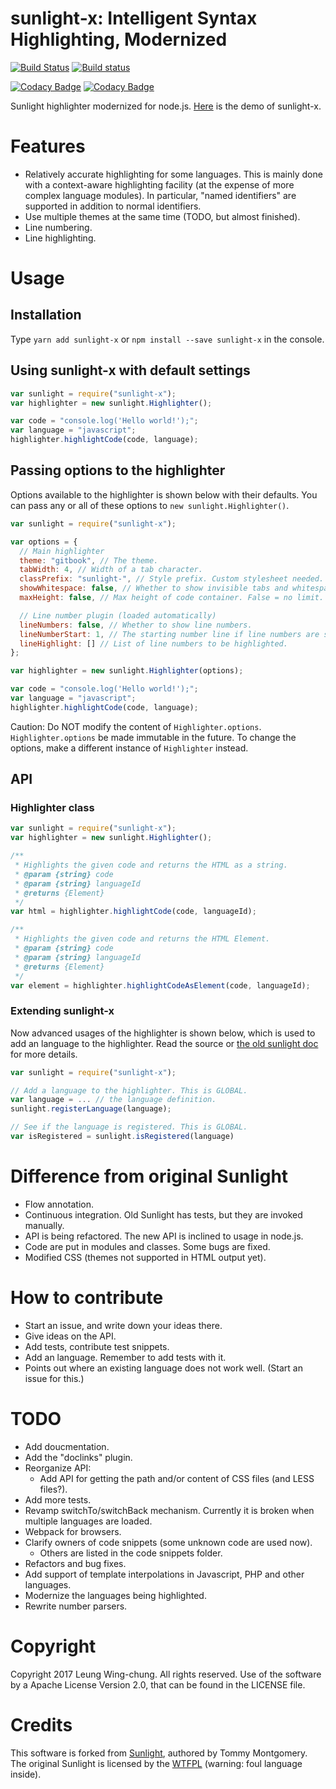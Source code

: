 # sunlight-x: Intelligent Syntax Highlighting, Modernized

[![Build Status](https://travis-ci.org/lwchkg/sunlight-x.svg?branch=master)](https://travis-ci.org/lwchkg/sunlight-x)
[![Build status](https://ci.appveyor.com/api/projects/status/ilr6lbjngs8x5abg?svg=true)](https://ci.appveyor.com/project/lwchkg/sunlight-x)

[![Codacy Badge](https://api.codacy.com/project/badge/Grade/d34cdc3875a94bafb62c822ba120b4cd)](https://www.codacy.com/app/lwchkg/sunlight-x?utm_source=github.com&amp;utm_medium=referral&amp;utm_content=lwchkg/sunlight-x&amp;utm_campaign=Badge_Grade)
[![Codacy Badge](https://api.codacy.com/project/badge/Coverage/d34cdc3875a94bafb62c822ba120b4cd)](https://www.codacy.com/app/lwchkg/sunlight-x?utm_source=github.com&utm_medium=referral&utm_content=lwchkg/sunlight-x&utm_campaign=Badge_Coverage)

Sunlight highlighter modernized for node.js.
[Here](https://raw.githack.com/lwchkg/sunlight-x/master/test/output/integration-expected.html) is the demo of sunlight-x.


# Features

- Relatively accurate highlighting for some languages.
  This is mainly done with a context-aware highlighting facility (at the expense of more complex language modules).
  In particular, "named identifiers" are supported in addition to normal identifiers.
- Use multiple themes at the same time (TODO, but almost finished).
- Line numbering.
- Line highlighting.


# Usage

## Installation

Type `yarn add sunlight-x` or `npm install --save sunlight-x` in the console.


## Using sunlight-x with default settings

```javascript
var sunlight = require("sunlight-x");
var highlighter = new sunlight.Highlighter();

var code = "console.log('Hello world!');";
var language = "javascript";
highlighter.highlightCode(code, language);
```


## Passing options to the highlighter

Options available to the highlighter is shown below with their defaults.
You can pass any or all of these options to `new sunlight.Highlighter()`.

```javascript
var sunlight = require("sunlight-x");

var options = {
  // Main highlighter
  theme: "gitbook", // The theme.
  tabWidth: 4, // Width of a tab character.
  classPrefix: "sunlight-", // Style prefix. Custom stylesheet needed.
  showWhitespace: false, // Whether to show invisible tabs and whitespaces.
  maxHeight: false, // Max height of code container. False = no limit.

  // Line number plugin (loaded automatically)
  lineNumbers: false, // Whether to show line numbers.
  lineNumberStart: 1, // The starting number line if line numbers are shown.
  lineHighlight: [] // List of line numbers to be highlighted.
};

var highlighter = new sunlight.Highlighter(options);

var code = "console.log('Hello world!');";
var language = "javascript";
highlighter.highlightCode(code, language);
```

Caution: Do NOT modify the content of `Highlighter.options`.
`Highlighter.options` be made immutable in the future.
To change the options, make a different instance of `Highlighter` instead.


## API

### Highlighter class

```javascript
var sunlight = require("sunlight-x");
var highlighter = new sunlight.Highlighter();

/**
 * Highlights the given code and returns the HTML as a string.
 * @param {string} code
 * @param {string} languageId
 * @returns {Element}
 */
var html = highlighter.highlightCode(code, languageId);

/**
 * Highlights the given code and returns the HTML Element.
 * @param {string} code
 * @param {string} languageId
 * @returns {Element}
 */
var element = highlighter.highlightCodeAsElement(code, languageId);
```

### Extending sunlight-x

Now advanced usages of the highlighter is shown below, which is used to add an language to the highlighter.
Read the source or [the old sunlight doc](http://sunlightjs.com/docs.html#register-language) for more details.

```javascript
var sunlight = require("sunlight-x");

// Add a language to the highlighter. This is GLOBAL.
var language = ... // the language definition.
sunlight.registerLanguage(language);

// See if the language is registered. This is GLOBAL.
var isRegistered = sunlight.isRegistered(language)
```


# Difference from original Sunlight

- Flow annotation.
- Continuous integration. Old Sunlight has tests, but they are invoked manually.
- API is being refactored. The new API is inclined to usage in node.js.
- Code are put in modules and classes. Some bugs are fixed.
- Modified CSS (themes not supported in HTML output yet).


# How to contribute

- Start an issue, and write down your ideas there.
- Give ideas on the API.
- Add tests, contribute test snippets.
- Add an language. Remember to add tests with it.
- Points out where an existing language does not work well. (Start an issue for this.)


# TODO

- Add doucmentation.
- Add the "doclinks" plugin.
- Reorganize API:
  - Add API for getting the path and/or content of CSS files (and LESS files?).
- Add more tests.
- Revamp switchTo/switchBack mechanism. Currently it is broken when multiple languages are loaded.
- Webpack for browsers.
- Clarify owners of code snippets (some unknown code are used now).
  - Others are listed in the code snippets folder.
- Refactors and bug fixes.
- Add support of template interpolations in Javascript, PHP and other languages.
- Modernize the languages being highlighted.
- Rewrite number parsers.


# Copyright

Copyright 2017 Leung Wing-chung. All rights reserved.
Use of the software by a Apache License Version 2.0, that can be found in the LICENSE file.


# Credits

This software is forked from [Sunlight](http://sunlightjs.com/), authored by Tommy Montgomery.
The original Sunlight is licensed by the [WTFPL](http://www.wtfpl.net/about/) (warning: foul language inside).

